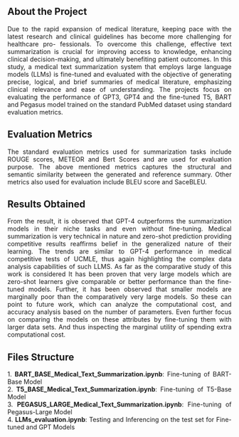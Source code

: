 ## About the Project
<p align="justify">
Due to the rapid expansion of medical literature, keeping pace with the latest
research and clinical guidelines has become more challenging for healthcare pro-
fessionals. To overcome this challenge, effective text summarization is crucial for
improving access to knowledge, enhancing clinical decision-making, and ultimately
benefiting patient outcomes. In this study, a medical text summarization system
that employs large language models (LLMs) is fine-tuned and evaluated with the
objective of generating precise, logical, and brief summaries of medical literature,
emphasizing clinical relevance and ease of understanding. The projects focus on evaluating the
performance of GPT3, GPT4 and the fine-tuned T5, BART and Pegasus model
trained on the standard PubMed dataset using standard evaluation metrics.
</p>

## Evaluation Metrics
<p align="justify">
The standard evaluation metrics used for summarization tasks include ROUGE scores, METEOR and
Bert Scores and are used for evaluation purpose. The above mentioned metrics captures the structural
and semantic similarity between the generated and reference summary. Other metrics also used for
evaluation include BLEU score and SaceBLEU.
</p>

## Results Obtained
<p align="justify">
From the result, it is observed that GPT-4 outperforms the summarization models in their niche
tasks and even without fine-tuning. Medical summarization is very technical in nature and zero-shot
prediction providing competitive results reaffirms belief in the generalized nature of their learning.
The trends are similar to GPT-4 performance in medical competitive tests of UCMLE, thus again
highlighting the complex data analysis capabilities of such LLMS. As far as the comparative study
of this work is considered It has been proven that very large models which are zero-shot learners
give comparable or better performance than the fine-tuned models. Further, it has been observed that
smaller models are marginally poor than the comparatively very large models. So these can point to
future work, which can analyze the computational cost, and accuracy analysis based on the number
of parameters. Even further focus on comparing the models on these attributes by fine-tuning them
with larger data sets. And thus inspecting the marginal utility of spending extra computational cost.
</p>

## Files Structure
<p align="justify">
1. <b>BART_BASE_Medical_Text_Summarization.ipynb</b>: Fine-tuning of BART-Base Model<br/>
2. <b>T5_BASE_Medical_Text_Summarization.ipynb</b>: Fine-tuning of T5-Base Model<br/>
3. <b>PEGASUS_LARGE_Medical_Text_Summarization.ipynb</b>: Fine-tuning of Pegasus-Large Model<br/>
4. <b>LLMs_evaluation.ipynb</b>: Testing and Inferencing on the test set for Fine-tuned and GPT Models
</p>

